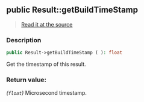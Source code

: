 ## public Result::getBuildTimeStamp

> [Read it at the source](https://github.com/julien-boudry/Condorcet/blob/master/src/Result.php#L335)

### Description    

```php
public Result->getBuildTimeStamp ( ): float
```

Get the timestamp of this result.
    

### Return value:   

*(```float```)* Microsecond timestamp.

